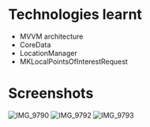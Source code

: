 # Technologies learnt
- MVVM architecture
- CoreData
- LocationManager
- MKLocalPointsOfInterestRequest

# Screenshots
![IMG_9790](https://github.com/veronika-kalaskova/EBC-VA1-findplaces-project/assets/79855797/69095cf0-558f-4a04-9163-e316b7bd93c4)
![IMG_9792](https://github.com/veronika-kalaskova/EBC-VA1-findplaces-project/assets/79855797/ce15b506-61ab-4f67-b36d-acea9597a483)
![IMG_9793](https://github.com/veronika-kalaskova/EBC-VA1-findplaces-project/assets/79855797/e50f7d1d-c4ae-4916-a8ca-e57104e83c66)
